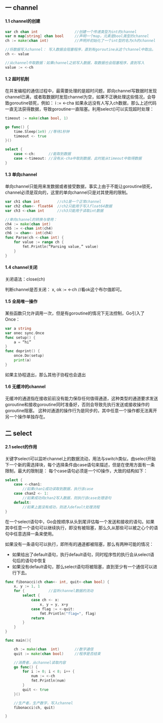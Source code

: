 ## 一 channel
#### 1.1 channel的创建
```Go
var ch chan int					//创建一个传递类型为int的channel
var m map[string] chan bool		//声明一个map，元素是bool类型的channel
ch := make(chan int)			//声明并初始化了一个int型的名为ch的channel

//将数据写入channel：	写入数据会阻塞程序，直到有goroutine从这个channel中取出。
ch <- value

//从channel中取数据：如果channel之前写入数据，取数据也会阻塞程序，直到写入
value := <-ch

```
#### 1.2 超时机制
在并发编程的通信过程中，最需要处理的是超时问题，即向channel写数据时发现channel已满，或者取数据时发现channel为空，如果不正确处理这些情况，会导致goroutine锁死，例如：
i := <-cha
如果永远没有人写入ch数据，那么上述代码一直无法获得数据，导致goroutine一直阻塞。利用select()可以实现超时处理：
```Go
timeout := make(chan bool, 1)

go func() {
    time.Sleep(1e9)	//等待1秒钟
    timeout <- true
}()

select {
    case <-ch:      //能取到数据
    case <-timeout: //没有从-cha中取到数据，此时能从timeout中取得数据
}
```
#### 1.3 单向channel
单向channel只能用来发数据或者接受数据，事实上由于不能让goroutine锁死，channel必须是双向的，这里的单向channel只是对其使用的限制。
```Go
var ch1 chan int 		//ch1是一个正常channel
var ch2 chan<- float64	//ch2只能用于写入float64数据
var ch3 <-chan int		//ch3只能用于读取int数据

//单向channel的转换与使用：
ch4 := make(chan int)
ch5 := <-chan int(ch4)
ch6 := chan<- int(ch4)
func Parse(ch <-chan int) {
    for value := range ch {
        fmt.Println(“Parsing value,” value)
    }
}
```
#### 1.4 channel关闭
关闭语法：close(ch)

判断channel是否关闭：
x, ok := <-ch		//看ok这个布尔值即可。

#### 1.5 全局唯一操作
某些函数只允许调用一次，但是有goroutine的情况下无法控制，Go引入了Once：
```Go
var a string
var onec sync.Once
func setup() {
    a = “hi”
}
func doprint() {
    once.Do(setup)
    print(a)
}
```
如果主协程退出，那么其他子协程也会退出

#### 1.6 无缓冲的channel
无缓冲的通道指在接收前前没有能力保存任何值得通道，这种类型的通道要求发送goroutine和接收goroutine同时准备好，否则会导致先执行发送或接收操作的goroutine阻塞。
这种对通道的操作行为是同步的，其中任意一个操作都无法离开另一个操作单独存在。
## 二 select
#### 2.1 select的作用
关键字select可以监听channel上的数据流动，用法与switch类似，由select开始下一个新的需选择块，每个选择条件由case语句来描述，但是在使用方面有一条限制，最大的限制是：
每个case语句必须是一个IO操作，大致的结构如下：
```Go
select {
    case <-chan1:
        //如果chan1成功读取到数据，执行该case
    case chan2 <- 1:
        //如果成功向chan2写入数据，则执行该case处理语句
    default:
        //如果上面没有成功，则进入default处理流程
}
```
在一个select语句中，Go会按顺序从头到尾评估每一个发送和接收的语句。如果其中任意一个语句可以继续执行，即没有被阻塞，那么久从那些可以被之心个的语句中任意选择一条来使用。

如果没有一条语句可以执行，即所有的通道都被阻塞，那么有两种可能的情况：
- 如果给出了default语句，执行default语句，同时程序性的执行会从select语句后的语句中恢复
- 如果没有default语句，那么select语句将被阻塞，直到至少有一个通信可以进行下去。
```Go
func fibonacci(ch chan<- int, quit<-chan bool) {
	x, y := 1, 1
	for {			//监听channel数据的流动
		select {
			case ch <- x:
				x, y = y, x+y
			case flag := <-quit:
				fmt.Println("flag=", flag)
			return
		}
	}
}

func main(){

	ch := make(chan  int)		//数字通信
	quit := make(chan bool)		//程序是否结束

	//消费者，从channel读取内容
	go func() {
		for i := 0; i < 8; i++ {
			num := <-ch
			fmt.Println(num)
		}
		quit <- true
	}()

	//生产者，生产数字，写入channel
	fibonacci(ch, quit)

}
```